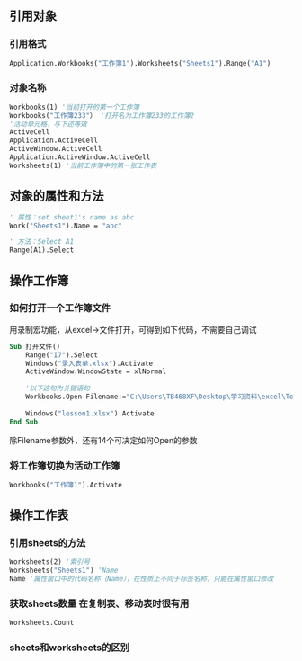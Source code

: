 ## 引用对象
### 引用格式
``` vb
Application.Workbooks("工作簿1").Worksheets("Sheets1").Range("A1")
```
### 对象名称
``` vb
Workbooks(1) '当前打开的第一个工作簿
Workbooks("工作簿233"） '打开名为工作簿233的工作簿2
'活动单元格，与下述等效
ActiveCell 
Application.ActiveCell 
ActiveWindow.ActiveCell 
Application.ActiveWindow.ActiveCell
Worksheets(1) '当前工作簿中的第一张工作表
```

## 对象的属性和方法

```vb
' 属性：set sheet1's name as abc 
Work("Sheets1").Name = "abc"

' 方法：Select A1
Range(A1).Select
```
## 操作工作簿
### 如何打开一个工作簿文件
用录制宏功能，从excel→文件打开，可得到如下代码，不需要自己调试
``` vb
Sub 打开文件()
    Range("I7").Select
    Windows("录入表单.xlsx").Activate
    ActiveWindow.WindowState = xlNormal
	
	'以下这句为关键语句
    Workbooks.Open Filename:="C:\Users\TB468XF\Desktop\学习资料\excel\Tool\录入表单.xlsx"
    
	Windows("lesson1.xlsx").Activate
End Sub
```
除Filename参数外，还有14个可决定如何Open的参数

### 将工作簿切换为活动工作簿
``` vb
Workbooks("工作簿1").Activate
```

## 操作工作表
### 引用sheets的方法
``` vb
Worksheets(2) '索引号
Worksheets("Sheets1") 'Name
Name '属性窗口中的代码名称（Name），在性质上不同于标签名称，只能在属性窗口修改
```
### 获取sheets数量 在复制表、移动表时很有用
``` vb
Worksheets.Count
```

### sheets和worksheets的区别
